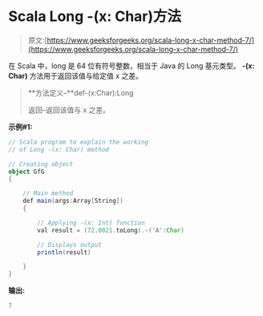 # Scala Long -(x: Char)方法

> 原文:[https://www.geeksforgeeks.org/scala-long-x-char-method-7/](https://www.geeksforgeeks.org/scala-long-x-char-method-7/)

在 Scala 中，long 是 64 位有符号整数，相当于 Java 的 Long 基元类型。 **-(x: Char)** 方法用于返回该值与给定值 x 之差。

> **方法定义–**def-(x:Char):Long
> 
> 返回–返回该值与 x 之差。

**示例#1:**

```scala
// Scala program to explain the working 
// of Long -(x: Char) method

// Creating object
object GfG
{ 

    // Main method
    def main(args:Array[String])
    {

        // Applying -(x: Int) function
        val result = (72.0021.toLong).-('A':Char)

        // Displays output
        println(result)

    }
} 
```

**输出:**

```scala
7

```